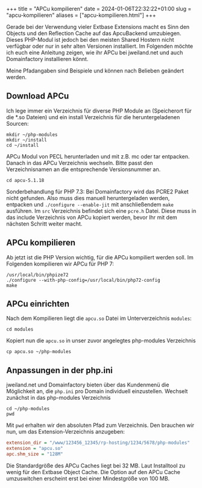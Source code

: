 +++
title = "APCu kompilieren"
date = 2024-01-06T22:32:22+01:00
slug = "apcu-kompilieren"
aliases = ["apcu-kompilieren.html"]
+++

Gerade bei der Verwendung vieler Extbase Extensions macht es Sinn den Objects und den Reflection Cache auf das ApcuBackend umzubiegen. Dieses PHP-Modul ist jedoch bei den meisten Shared Hostern nicht verfügbar oder nur in sehr alten Versionen installiert. Im Folgenden möchte ich euch eine Anleitung zeigen, wie ihr APCu bei jweiland.net und auch Domainfactory installieren könnt.

Meine Pfadangaben sind Beispiele und können nach Belieben geändert werden.

## Download APCu

Ich lege immer ein Verzeichnis für diverse PHP Module an (Speicherort für die *.so Dateien) und ein install Verzeichnis für die heruntergeladenen Sourcen:

```shell
mkdir ~/php-modules
mkdir ~/install
cd ~/install
```

APCu Modul von PECL herunterladen und mit z.B. mc oder tar entpacken. Danach in das APCu Verzeichnis wechseln. Bitte passt den Verzeichnisnamen an die entsprechende Versionsnummer an.

```shell
cd apcu-5.1.18
```

Sonderbehandlung für PHP 7.3: Bei Domainfactory wird das PCRE2 Paket nicht gefunden. Also muss dies manuell heruntergeladen werden, entpacken und `./configure --enable-jit` mit anschließendem `make` ausführen. Im `src` Verzeichnis befindet sich eine `pcre.h` Datei. Diese muss in das include Verzeichnis von APCu kopiert werden, bevor Ihr mit dem nächsten Schritt weiter macht.

## APCu kompilieren

Ab jetzt ist die PHP Version wichtig, für die APCu kompiliert werden soll. Im Folgenden kompilieren wir APCu für PHP 7:

```shell
/usr/local/bin/phpize72
./configure --with-php-config=/usr/local/bin/php72-config
make
```

## APCu einrichten

Nach dem Kompilieren liegt die `apcu.so` Datei im Unterverzeichnis `modules`:

```shell
cd modules
```

Kopiert nun die `apcu.so` in unser zuvor angelegtes php-modules Verzeichnis

```shell
cp apcu.so ~/php-modules
```

## Anpassungen in der php.ini

jweiland.net und Domainfactory bieten über das Kundenmenü die Möglichkeit an, die `php.ini` pro Domain individuell einzustellen. Wechselt zunächst in das php-modules Verzeichnis

```shell
cd ~/php-modules
pwd
```

Mit `pwd` erhalten wir den absoluten Pfad zum Verzeichnis. Den brauchen wir nun, um das Extension-Verzeichnis anzugeben:

```ini
extension_dir = "/www/123456_12345/rp-hosting/1234/5678/php-modules"
extension = "apcu.so"
apc.shm_size = "128M"
```

Die Standardgröße des APCu Caches liegt bei 32 MB. Laut Installtool zu wenig für den Extbase Object Cache. Die Option auf den APCu Cache umzuswitchen erscheint erst bei einer Mindestgröße von 100 MB.
